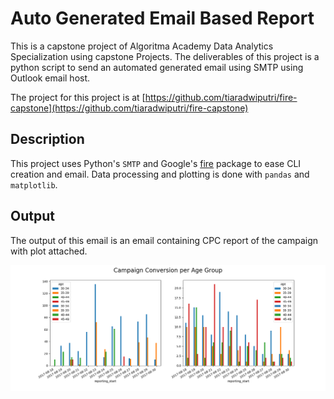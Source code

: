 # Auto Generated Email Based Report

This is a capstone project of Algoritma Academy Data Analytics Specialization using capstone Projects. The deliverables of this project is a python script to send an automated generated email using SMTP using Outlook email host.

The project for this project is at [https://github.com/tiaradwiputri/fire-capstone](https://github.com/tiaradwiputri/fire-capstone)

## Description

This project uses Python's `SMTP` and Google's [fire](https://github.com/google/python-fire) package to ease CLI creation and email. Data processing and plotting is done with `pandas` and `matplotlib`.

## Output

The output of this email is an email containing CPC report of the campaign with plot attached.

![Email result](https://github.com/aerlaut/fire-capstone/blob/master/plot/14%20May%202020.png?raw=true)
